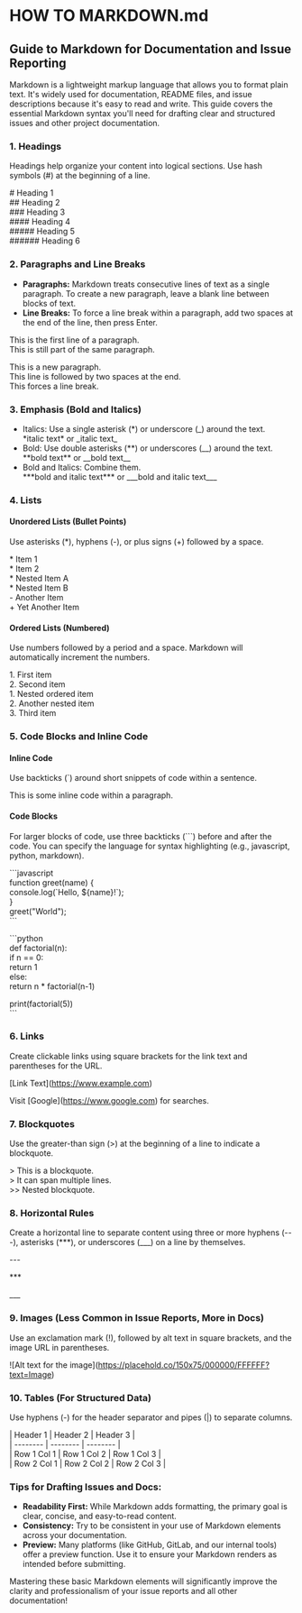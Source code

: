 # **HOW TO MARKDOWN.md**

## **Guide to Markdown for Documentation and Issue Reporting**

Markdown is a lightweight markup language that allows you to format plain text. It's widely used for documentation, README files, and issue descriptions because it's easy to read and write. This guide covers the essential Markdown syntax you'll need for drafting clear and structured issues and other project documentation.

### **1\. Headings**

Headings help organize your content into logical sections. Use hash symbols (\#) at the beginning of a line.

\# Heading 1  
\#\# Heading 2  
\#\#\# Heading 3  
\#\#\#\# Heading 4  
\#\#\#\#\# Heading 5  
\#\#\#\#\#\# Heading 6

### **2\. Paragraphs and Line Breaks**

* **Paragraphs:** Markdown treats consecutive lines of text as a single paragraph. To create a new paragraph, leave a blank line between blocks of text.  
* **Line Breaks:** To force a line break within a paragraph, add two spaces at the end of the line, then press Enter.

This is the first line of a paragraph.  
This is still part of the same paragraph.

This is a new paragraph.  
This line is followed by two spaces at the end.    
This forces a line break.

### **3\. Emphasis (Bold and Italics)**

* Italics: Use a single asterisk (\*) or underscore (\_) around the text.  
  \*italic text\* or \_italic text\_  
* Bold: Use double asterisks (\*\*) or underscores (\_\_) around the text.  
  \*\*bold text\*\* or \_\_bold text\_\_  
* Bold and Italics: Combine them.  
  \*\*\*bold and italic text\*\*\* or \_\_\_bold and italic text\_\_\_

### **4\. Lists**

#### **Unordered Lists (Bullet Points)**

Use asterisks (\*), hyphens (-), or plus signs (+) followed by a space.

\* Item 1  
\* Item 2  
  \* Nested Item A  
  \* Nested Item B  
\- Another Item  
\+ Yet Another Item

#### **Ordered Lists (Numbered)**

Use numbers followed by a period and a space. Markdown will automatically increment the numbers.

1\. First item  
2\. Second item  
   1\. Nested ordered item  
   2\. Another nested item  
3\. Third item

### **5\. Code Blocks and Inline Code**

#### **Inline Code**

Use backticks (\`) around short snippets of code within a sentence.

This is some inline code within a paragraph.

#### **Code Blocks**

For larger blocks of code, use three backticks (\`\`\`) before and after the code. You can specify the language for syntax highlighting (e.g., javascript, python, markdown).

\`\`\`javascript  
function greet(name) {  
  console.log(\`Hello, ${name}\!\`);  
}  
greet("World");  
\`\`\`

\`\`\`python  
def factorial(n):  
    if n \== 0:  
        return 1  
    else:  
        return n \* factorial(n-1)

print(factorial(5))  
\`\`\`

### **6\. Links**

Create clickable links using square brackets for the link text and parentheses for the URL.

\[Link Text\](https://www.example.com)

Visit \[Google\](https://www.google.com) for searches.

### **7\. Blockquotes**

Use the greater-than sign (\>) at the beginning of a line to indicate a blockquote.

\> This is a blockquote.  
\> It can span multiple lines.  
\>\> Nested blockquote.

### **8\. Horizontal Rules**

Create a horizontal line to separate content using three or more hyphens (---), asterisks (\*\*\*), or underscores (\_\_\_) on a line by themselves.

\---

\*\*\*

\_\_\_

### **9\. Images (Less Common in Issue Reports, More in Docs)**

Use an exclamation mark (\!), followed by alt text in square brackets, and the image URL in parentheses.

\!\[Alt text for the image\](https://placehold.co/150x75/000000/FFFFFF?text=Image)

### **10\. Tables (For Structured Data)**

Use hyphens (-) for the header separator and pipes (|) to separate columns.

| Header 1 | Header 2 | Header 3 |  
| \-------- | \-------- | \-------- |  
| Row 1 Col 1 | Row 1 Col 2 | Row 1 Col 3 |  
| Row 2 Col 1 | Row 2 Col 2 | Row 2 Col 3 |

### **Tips for Drafting Issues and Docs:**

* **Readability First:** While Markdown adds formatting, the primary goal is clear, concise, and easy-to-read content.  
* **Consistency:** Try to be consistent in your use of Markdown elements across your documentation.  
* **Preview:** Many platforms (like GitHub, GitLab, and our internal tools) offer a preview function. Use it to ensure your Markdown renders as intended before submitting.

Mastering these basic Markdown elements will significantly improve the clarity and professionalism of your issue reports and all other documentation\!